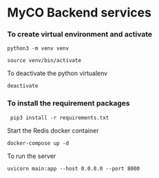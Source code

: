 # MyCO Backend services


### To create virtual environment and activate 

```
python3 -m venv venv
```

```
source venv/bin/activate
```

To deactivate the python virtualenv
```
deactivate
```

### To install the requirement packages
```
 pip3 install -r requirements.txt
```


Start the Redis docker container
```
docker-compose up -d
```

To run the server

```
uvicorn main:app --host 0.0.0.0 --port 8000
```